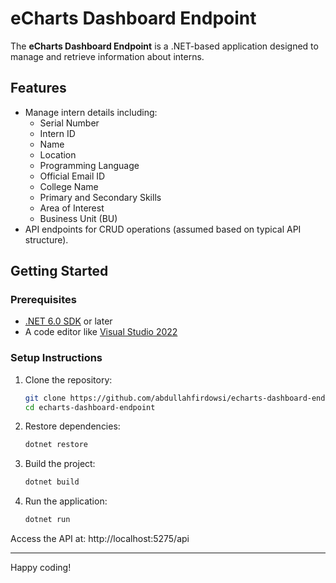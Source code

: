 # eCharts Dashboard Endpoint

The **eCharts Dashboard Endpoint** is a .NET-based application designed to manage and retrieve information about interns.

## Features

- Manage intern details including:
  - Serial Number
  - Intern ID
  - Name
  - Location
  - Programming Language
  - Official Email ID
  - College Name
  - Primary and Secondary Skills
  - Area of Interest
  - Business Unit (BU)
- API endpoints for CRUD operations (assumed based on typical API structure).

## Getting Started

### Prerequisites

- [.NET 6.0 SDK](https://dotnet.microsoft.com/download/dotnet/6.0) or later
- A code editor like [Visual Studio 2022](https://visualstudio.microsoft.com/vs/)

### Setup Instructions

1. Clone the repository:
   ```bash
   git clone https://github.com/abdullahfirdowsi/echarts-dashboard-endpoint.git
   cd echarts-dashboard-endpoint
   
2. Restore dependencies:
   ```bash
   dotnet restore
   
3. Build the project:
   ```bash
   dotnet build
   
4. Run the application:
   ```bash
   dotnet run

Access the API at: http://localhost:5275/api

---

Happy coding!
